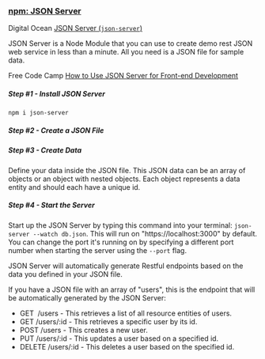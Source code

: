 ### [npm: JSON Server](https://www.npmjs.com/package/json-server)

Digital Ocean
[JSON Server (`json-server`)](https://www.digitalocean.com/community/tutorials/json-server)

JSON Server is a Node Module that you can use to create demo rest JSON web service in less than a minute. All you need is a JSON file for sample data.

Free Code Camp
[How to Use JSON Server for Front-end Development](https://www.freecodecamp.org/news/json-server-for-frontend-development/)
##### Step #1 - Install JSON Server
```
npm i json-server
```

##### Step #2 - Create a JSON File

##### Step #3 - Create Data
Define your data inside the JSON file. This JSON data can be an array of objects or an object with nested objects. Each object represents a data entity and should each have a unique id.

##### Step #4 - Start the Server
Start up the JSON Server by typing this command into your terminal: `json-server --watch db.json`. This will run on "https://localhost:3000" by default. You can change the port it's running on by specifying a different port number when starting the server using the `--port` flag.

JSON Server will automatically generate Restful endpoints based on the data you defined in your JSON file.

If you have a JSON file with an array of "users", this is the endpoint that will be automatically generated by the JSON Server:

- GET  /users - This retrieves a list of all resource entities of users.
- GET /users/:id - This retrieves a specific user by its id.
- POST /users - This creates a new user.
- PUT /users/:id - This updates a user based on a specified id.
- DELETE /users/:id - This deletes a user based on the specified id.